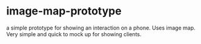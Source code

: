 image-map-prototype
===================

a simple prototype for showing an interaction on a phone. Uses image map. Very simple and quick to mock up for showing clients.
